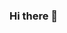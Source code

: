 ### Hi there 👋

<!--
**Ashishpal6462/Ashishpal6462** is a ✨ _special_ ✨ repository because its `README.md` (this file) appears on your GitHub profile.

Here are some ideas to get you started:

- 🔭 I’m currently working on Web Project
- 🌱 I’m currently learning ReactJs

- 🤔 I’m looking for to help me to write a quality code.
- 💬 Ask me about new technologies and how to be motivated  
- 📫 How to reach me: https://www.linkedin.com/in/ashish-pal0794/
- 😄 Pronouns: He/his
- ⚡ Fun fact: Most of the time i spend on youtube to watch how to get a good package.
-->  
